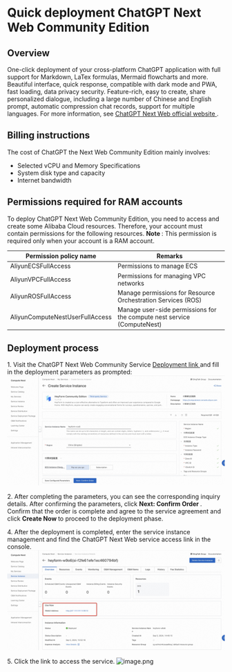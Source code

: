 <h1> Quick deployment ChatGPT Next Web Community Edition </h1>

<h2> Overview </h2>

<p> One-click deployment of your cross-platform ChatGPT application with full support for Markdown, LaTex formulas, Mermaid flowcharts and more. Beautiful interface, quick response, compatible with dark mode and PWA, fast loading, data privacy security. Feature-rich, easy to create, share personalized dialogue, including a large number of Chinese and English prompt, automatic compression chat records, support for multiple languages. For more information, see <a href = "https://github.com/ChatGPTNextWeb/ChatGPT-Next-Web">ChatGPT Next Web official website </a>. </p>

<h2> Billing instructions </h2>

<p> The cost of ChatGPT the Next Web Community Edition mainly involves:</p>

<ul>
<li> Selected vCPU and Memory Specifications </li>
<li> System disk type and capacity </li>
<li> Internet bandwidth </li>
</ul>

<h2> Permissions required for RAM accounts </h2>

<p> To deploy ChatGPT Next Web Community Edition, you need to access and create some Alibaba Cloud resources. Therefore, your account must contain permissions for the following resources.
<strong> Note </strong>: This permission is required only when your account is a RAM account. </p>

<table>
<thead>
<tr>
<th> Permission policy name </th>
<th> Remarks </th>
</tr>
</thead>
<tbody>
<tr>
<td>AliyunECSFullAccess</td>
<td> Permissions to manage ECS </td>
</tr>
<tr>
<td>AliyunVPCFullAccess</td>
<td> Permissions for managing VPC networks </td>
</tr>
<tr>
<td>AliyunROSFullAccess</td>
<td> Manage permissions for Resource Orchestration Services (ROS) </td>
</tr>
<tr>
<td>AliyunComputeNestUserFullAccess</td>
<td> Manage user-side permissions for the compute nest service (ComputeNest) </td>
</tr>
</tbody>
</table>

<h2> Deployment process </h2>

<p>1. Visit the ChatGPT Next Web Community Service <a href = "https://computenest.console.aliyun.com/service/instance/create/cn-hangzhou?type=user&ServiceId=service-f1c9b75e59814dc49d52"> Deployment link </a> and fill in the deployment parameters as prompted:
<img src="en_1.jpg" alt="image.png" /></p>

<p>2. After completing the parameters, you can see the corresponding inquiry details. After confirming the parameters, click <strong> Next: Confirm Order </strong>. Confirm that the order is complete and agree to the service agreement and click <strong> Create Now </strong> to proceed to the deployment phase. </p>

<p>4. After the deployment is completed, enter the service instance management and find the ChatGPT Next Web service access link in the console.
<img src="en_2.jpg" alt="image.png" /></p>

<p>5. Click the link to access the service.
<img src="en_3.jpg" alt="image.png" /></p>
